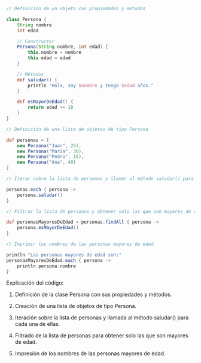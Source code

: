 ```groovy
// Definición de un objeto con propiedades y métodos

class Persona {
    String nombre
    int edad

    // Constructor
    Persona(String nombre, int edad) {
        this.nombre = nombre
        this.edad = edad
    }

    // Métodos
    def saludar() {
        println "Hola, soy $nombre y tengo $edad años."
    }

    def esMayorDeEdad() {
        return edad >= 18
    }
}

// Definición de una lista de objetos de tipo Persona

def personas = [
    new Persona("Juan", 25),
    new Persona("María", 30),
    new Persona("Pedro", 15),
    new Persona("Ana", 40)
]

// Iterar sobre la lista de personas y llamar al método saludar() para cada una de ellas

personas.each { persona ->
    persona.saludar()
}

// Filtrar la lista de personas y obtener solo las que son mayores de edad

def personasMayoresDeEdad = personas.findAll { persona ->
    persona.esMayorDeEdad()
}

// Imprimir los nombres de las personas mayores de edad

println "Las personas mayores de edad son:"
personasMayoresDeEdad.each { persona ->
    println persona.nombre
}
```

Explicación del código:

1. Definición de la clase Persona con sus propiedades y métodos.

2. Creación de una lista de objetos de tipo Persona.

3. Iteración sobre la lista de personas y llamada al método saludar() para cada una de ellas.

4. Filtrado de la lista de personas para obtener solo las que son mayores de edad.

5. Impresión de los nombres de las personas mayores de edad.